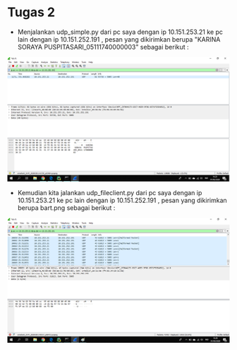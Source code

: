 # Tugas 2

* Menjalankan udp_simple.py dari pc saya dengan ip 10.151.253.21 ke pc lain dengan ip 10.151.252.191 , pesan yang dikirimkan berupa "KARINA SORAYA PUSPITASARI_05111740000003" sebagai berikut :

![Capture Udp_simple](Capture/udp_simple.png)

* Kemudian kita jalankan udp_fileclient.py dari pc saya dengan ip 10.151.253.21 ke pc lain dengan ip 10.151.252.191 , pesan yang dikirimkan berupa bart.png sebagai berikut :

![Capture Udp_simple](Capture/udp_file_client.png)
